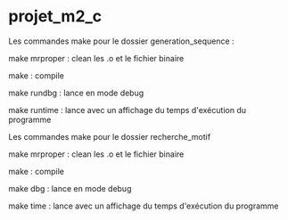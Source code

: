 projet_m2_c
===========

Les commandes make pour le dossier generation_sequence :

make mrproper : clean les .o et le fichier binaire

make : compile

make rundbg : lance en mode debug

make runtime : lance avec un affichage du temps d'exécution du programme


Les commandes make pour le dossier recherche_motif

make mrproper : clean les .o et le fichier binaire

make : compile

make dbg : lance en mode debug

make time : lance avec un affichage du temps d'exécution du programme 